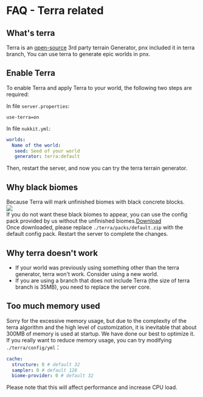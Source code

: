 # FAQ - Terra related  

## What's terra  

Terra is an [open-source](https://github.com/PolyhedralDev/Terra) 3rd party terrain Generator, pnx included it in terra branch,
You can use terra to generate epic worlds in pnx.

## Enable Terra  

To enable Terra and apply Terra to your world, the following two steps are required:  

In file `server.properties`:
```properties
use-terra=on
```

In file `nukkit.yml`:  
```yaml
worlds:
  Name of the world:
   seed: Seed of your world
   generator: terra:default
```

Then, restart the server, and now you can try the terra terrain generator.  

## Why black biomes

Because Terra will mark unfinished biomes with black concrete blocks.    
![](%relativePrefix%image/common/terra_faq/Terra_Black_min.png)   
If you do not want these black biomes to appear, you can use the config pack provided by us without the unfinished biomes.[Download](https://assets.powernukkitx.cn/stable/default.zip)  
Once downloaded, please replace `./terra/packs/default.zip` with the default config pack. Restart the server to complete the changes.

## Why terra doesn't work

- If your world was previously using something other than the terra generator, terra won't work. Consider using a new world.  
- If you are using a branch that does not include Terra (the size of terra branch is 35MB), you need to replace the server core.  

## Too much memory used  

Sorry for the excessive memory usage, but due to the complexity of the terra algorithm and the high level of customization, it is inevitable that about 300MB of memory is used at startup. We have done our best to optimize it.  
If you really want to reduce memory usage, you can try modifying `./terra/config/yml`：
```yaml
cache:
  structure: 0 # default 32
  sampler: 0 # default 128
  biome-provider: 0 # default 32
```
Please note that this will affect performance and increase CPU load.  